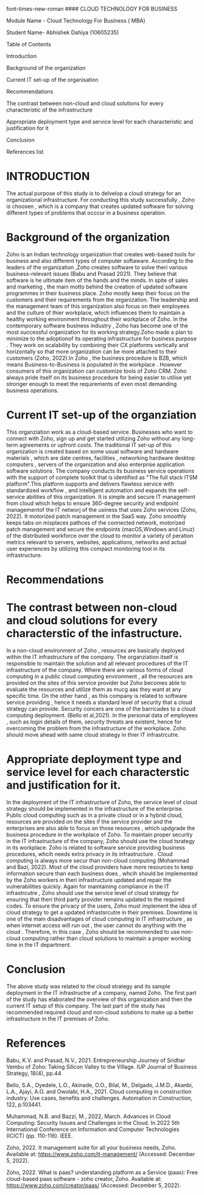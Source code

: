 

font-times-new-roman #### CLOUD TECHNOLOGY FOR BUSINESS


Module Name - Cloud Technology For Business ( MBA)


Student Name- Abhishek Dahiya (10605235)



Table of Contents


Introduction	


Background of the organization	


Current IT set-up of the organisation	


Recommendations	


The contrast between non-cloud and cloud solutions for every characteristic of the infrastructure	


Appropriate deployment type and service level for each characteristic and justification for it	


Conclusion	


References list	



# INTRODUCTION
The actual purpose of this study is to delvelop a cloud strategy for an organizational infrastructure. For conducting this study successfully , Zoho is choosen , which is a company that creates updated software for solving different types of problems that occcur in a business operation.
# Background of the organization
Zoho is an Indian technology organization that creates web-based tools for business and also different types of computer softaware. According to the leaders of the organization ,Zoho creates software to solve theri various business-relevant issues (Babu and Prasad 2021). They believe that software is he ultimate item of the hands and the minds. In spite of sales and marketing , the main motto behind the creation of updated software programmes in their business place. Zoho mostly keep their focus on the customers and their requirements from the organization. The leadership and the management team of this organization also focus on their employees and the culture of thier workplace, which influences them to maintain a healthy working environment throughout their workplace of Zoho.
In the contemporary software business industry , Zoho has become one of the most successful organization for its working strategy.Zoho made a plan to minimize to the adoptionof its operating infrastructure for business purpose . They work on scalability by combining their CX platforms vertically and horizontally so that more organization can be more attached to their customers (Zoho, 2022).In Zoho , the business procedure is B2B, which means Business-to-Business is populated in the workplace . However consumers of this organization can customize tools of Zoho CRM. Zoho always pride itself on its business procedure for being easier to utilise yet stronger enough to meet the requirements of even most demanding business operations.
# Current IT set-up of the organziation
This organziation work as a cloud-based service. Businesses who want to connect with Zoho, sign up and get started utilizing Zoho without any long- term agreements or upfront costs. The traditional IT set-up of this organization is created based on some usual software and hardware materials , which are date centres, facilities , networking hardware desktop computers , servers of the organization and also enterprise application software solutions.
The company conducts its business service operations with the support of complete toolkit that is identified as "The full stack ITSM platform".This platform supports and delivers flawless service with standardized workflow , and intelligent automation and expands the self-service abilities of this organization. It is simple and secure IT management from cloud which helps to ensure 360-degree security and endpoint managementof the IT networj of the usiness that uses Zoho services (Zoho, 2022). It motorized patch management in the SaaS way. Zoho smoothly keeps tabs on misplaces pathces of the connected network, motorized patch management and secure the endpoints (macOS,Windows and Linuz) of the distributed workforce over the cloud to monitor a variety of peration metrics relevant to servers, websites, applications, networks and actual user experiences by utilizing this compact monitoring tool in its infrastructure.
# Recommendations
# The contrast between non-cloud and cloud solutions for every characterstic of the infastructure.
In a non-cloud environment of Zoho , resources are basically deployed within the IT infrastructure of the company. The organziation itself is responsible to maintain the solution and all relevant procedures of the IT infrastructure of the company. Where there are various forms of cloud computing in a public cloud computing environment , all the resources are provided on the sites of this service provider but Zoho becomes able to evaluate the resources and utilize them as mucg aas they want at any specific time.
On the other hand , as this company is related to software service providing , hence it needs a standard level of security that a cloud strategy can provide. Security concers are one of the barricades to a cloud computing deployment. (Bello et al,2021). In the personal data of employees , such as login details of them, security threats are existent, hence for overcoming the problem from the infrastructure of the workplace. Zoho should move ahead with same cloud strategy in thier IT infrastrcutre.
# Appropriate deployment type and service level for each characterstic and justification for it.
In the deployment of the IT infrastructure of Zoho, the service level of cloud strategy should be implemented in the infrastructure of the enterprise. Public cloud computing such as in a private cloud or in a  hybrid cloud, resources are provided on the sites if the service provider and the enterprises are also able to focus on those resources , which updgrade the business procedure in the workplace of Zoho.
To maintain proper security in the IT infrastructure of the company, Zoho should use the cloud tsrategy in its workplace. Zoho is related to software service providing business procedures, whcih needs extra privacy in its infrastructure . Cloud computing is always more secur than non-cloud computing (Mohammad and Bazi, 2022). Most of the cloud providers have more resources to keep information secure than each business does , whcih should be implemented by the Zoho workers in theri infrastructure updated and repair the vulnerabilities quickly.
Again for maintaining compliance in the IT infrastrcutre , Zoho should use the service level of cloud strategy for ensuring that theri third party provider remains updated to the required codes. To ensure the privacy of the users, Zoho must implement the idea of cloud strategy to get a updated infrastsrcutre in their premises.
Downtime is one of the main disadvantages of cloud computing in IT infrastructure , as when internet access will run out , the user cannot do anything with the cloud . Therefore, in this case , Zoho should be recommended to use non-cloud computing rather than cloud solutions to maintain a proper working time in the IT department.
# Conclusion
The above study was related to the cloud strategy and its sample deployment in the IT infrastructre of a company, named Zoho. The first part of the study has elaborated the overview of this organization and then the current IT setup of this company. The last part of the study has recommended required cloud and non-cloud solutions to make up a better infrastructure in the IT premises of Zoho.
# References
Babu, K.V. and Prasad, N.V., 2021. Entrepreneurship Journey of Sridhar Vembu of Zoho: Taking Silicon Valley to the Village. IUP Journal of Business Strategy, 18(4), pp.44

Bello, S.A., Oyedele, L.O., Akinade, O.O., Bilal, M., Delgado, J.M.D., Akanbi, L.A., Ajayi, A.O. and Owolabi, H.A., 2021. Cloud computing in construction industry: Use cases, benefits and challenges. Automation in Construction, 122, p.103441.

Muhammad, N.B. and Bazzi, M., 2022, March. Advances in Cloud Computing: Security Issues and Challenges in the Cloud. In 2022 5th International Conference on Information and Computer Technologies (ICICT) (pp. 110-116). IEEE.

Zoho, 2022. It management suite for all your business needs, Zoho. Available at: https://www.zoho.com/it-management/ (Accessed: December 5, 2022). 

Zoho, 2022. What is paas? understanding platform as a Service (paas): Free cloud-based paas software - zoho creator, Zoho. Available at: https://www.zoho.com/creator/paas/ (Accessed: December 5, 2022). 


